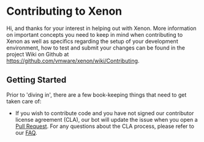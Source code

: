 # Contributing to Xenon

Hi, and thanks for your interest in helping out with Xenon.  More information on important concepts
you need to keep in mind when contributing to Xenon as well as specifics regarding the setup of your
development environment, how to test and submit your changes can be found in the project Wiki on
Github at https://github.com/vmware/xenon/wiki/Contributing.

## Getting Started
Prior to 'diving in', there are a few book-keeping things that need to get taken care of:

* If you wish to contribute code and you have not signed our contributor license agreement (CLA), our bot
will update the issue when you open a
[Pull Request](https://help.github.com/articles/creating-a-pull-request). For any questions about the CLA
process, please refer to our [FAQ](https://cla.vmware.com/faq).
